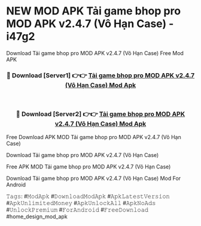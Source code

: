 # NEW MOD APK Tải game bhop pro MOD APK v2.4.7 (Vô Hạn Case) - i47g2
Download Tải game bhop pro MOD APK v2.4.7 (Vô Hạn Case) Free Mod APK

<div align="center">
<h3>🔴 Download [Server1] 👉👉 <a href="https://apk-comot.site?title=Tải_game_bhop_pro_MOD_APK_v2.4.7_(Vô_Hạn_Case)">Tải game bhop pro MOD APK v2.4.7 (Vô Hạn Case) Mod Apk</a></h3><br>

<h3>🔴 Download [Server2] 👉👉 <a href="https://apk-comot.site?title=Tải_game_bhop_pro_MOD_APK_v2.4.7_(Vô_Hạn_Case)">Tải game bhop pro MOD APK v2.4.7 (Vô Hạn Case) Mod Apk</a></h3>
</div>


Free Download APK MOD Tải game bhop pro MOD APK v2.4.7 (Vô Hạn Case)

Download Tải game bhop pro MOD APK v2.4.7 (Vô Hạn Case) 

Free APK MOD Tải game bhop pro MOD APK v2.4.7 (Vô Hạn Case) 

Download Tải game bhop pro MOD APK v2.4.7 (Vô Hạn Case) Mod For Android

𝚃𝚊𝚐𝚜: #𝙼𝚘𝚍𝙰𝚙𝚔 #𝙳𝚘𝚠𝚗𝚕𝚘𝚊𝚍𝙼𝚘𝚍𝙰𝚙𝚔 #𝙰𝚙𝚔𝙻𝚊𝚝𝚎𝚜𝚝𝚅𝚎𝚛𝚜𝚒𝚘𝚗 #𝙰𝚙𝚔𝚄𝚗𝚕𝚒𝚖𝚒𝚝𝚎𝚍𝙼𝚘𝚗𝚎𝚢 #𝙰𝚙𝚔𝚄𝚗𝚕𝚘𝚌𝚔𝙰𝚕𝚕 #𝙰𝚙𝚔𝙽𝚘𝙰𝚍𝚜 #𝚄𝚗𝚕𝚘𝚌𝚔𝙿𝚛𝚎𝚖𝚒𝚞𝚖 #𝙵𝚘𝚛𝙰𝚗𝚍𝚛𝚘𝚒𝚍 #𝙵𝚛𝚎𝚎𝙳𝚘𝚠𝚗𝚕𝚘𝚊𝚍 #home_design_mod_apk